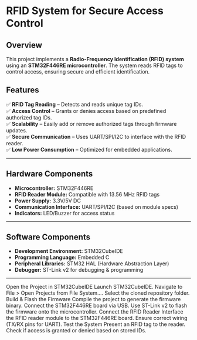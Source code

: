 # RFID System for Secure Access Control

## Overview
This project implements a **Radio-Frequency Identification (RFID) system** using an **STM32F446RE microcontroller**. The system reads RFID tags to control access, ensuring secure and efficient identification.

## Features
✅ **RFID Tag Reading** – Detects and reads unique tag IDs.  
✅ **Access Control** – Grants or denies access based on predefined authorized tag IDs.  
✅ **Scalability** – Easily add or remove authorized tags through firmware updates.  
✅ **Secure Communication** – Uses UART/SPI/I2C to interface with the RFID reader.  
✅ **Low Power Consumption** – Optimized for embedded applications.  

---

## Hardware Components
- **Microcontroller:** STM32F446RE
- **RFID Reader Module:** Compatible with 13.56 MHz RFID tags
- **Power Supply:** 3.3V/5V DC
- **Communication Interface:** UART/SPI/I2C (based on module specs)
- **Indicators:** LED/Buzzer for access status

---

## Software Components
- **Development Environment:** STM32CubeIDE
- **Programming Language:** Embedded C
- **Peripheral Libraries:** STM32 HAL (Hardware Abstraction Layer)
- **Debugger:** ST-Link v2 for debugging & programming

---

Open the Project in STM32CubeIDE
Launch STM32CubeIDE.
Navigate to File > Open Projects from File System....
Select the cloned repository folder.
   Build & Flash the Firmware
Compile the project to generate the firmware binary.
Connect the STM32F446RE board via USB.
Use ST-Link v2 to flash the firmware onto the microcontroller.
   Connect the RFID Reader
Interface the RFID reader module to the STM32F446RE board.
Ensure correct wiring (TX/RX pins for UART).
    Test the System
Present an RFID tag to the reader.
Check if access is granted or denied based on stored IDs.
